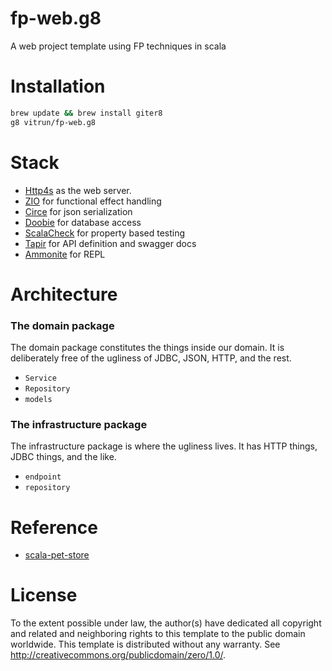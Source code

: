 fp-web.g8
===
A web project template using FP techniques in scala

# Installation
```sh
brew update && brew install giter8
g8 vitrun/fp-web.g8
```
# Stack
- [Http4s](http://http4s.org/) as the web server.  
- [ZIO](https://zio.dev/) for functional effect handling
- [Circe](https://circe.github.io/circe/) for json serialization
- [Doobie](https://github.com/tpolecat/doobie) for database access
- [ScalaCheck](https://www.scalacheck.org/) for property based testing
- [Tapir](https://github.com/softwaremill/tapir) for API definition and swagger docs
- [Ammonite](https://ammonite.io/) for REPL

# Architecture

### The domain package
The domain package constitutes the things inside our domain. It is deliberately free of the ugliness of JDBC, JSON, HTTP, and the rest.

- `Service`
- `Repository`
- `models`

### The infrastructure package
The infrastructure package is where the ugliness lives. It has HTTP things, JDBC things, and the like.
- `endpoint`
- `repository`

# Reference
- [scala-pet-store](https://github.com/pauljamescleary/scala-pet-store)

# License
To the extent possible under law, the author(s) have dedicated all copyright and related
and neighboring rights to this template to the public domain worldwide.
This template is distributed without any warranty. See <http://creativecommons.org/publicdomain/zero/1.0/>.

